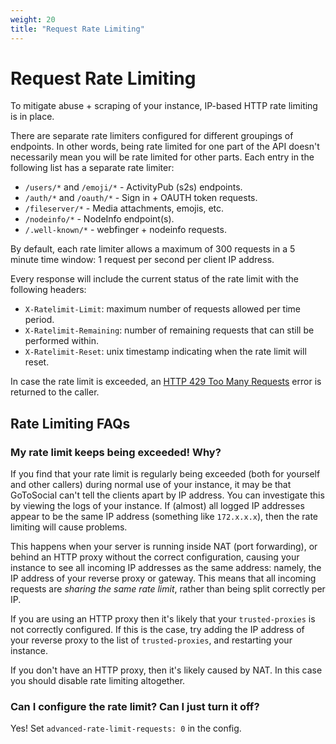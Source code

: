```yaml
---
weight: 20
title: "Request Rate Limiting"
---
```


# Request Rate Limiting

To mitigate abuse + scraping of your instance, IP-based HTTP rate limiting is in place.

There are separate rate limiters configured for different groupings of endpoints. In other words, being rate limited for one part of the API doesn't necessarily mean you will be rate limited for other parts. Each entry in the following list has a separate rate limiter:

- `/users/*` and `/emoji/*` - ActivityPub (s2s) endpoints.
- `/auth/*` and `/oauth/*` - Sign in + OAUTH token requests.
- `/fileserver/*` - Media attachments, emojis, etc.
- `/nodeinfo/*` - NodeInfo endpoint(s).
- `/.well-known/*` - webfinger + nodeinfo requests.

By default, each rate limiter allows a maximum of 300 requests in a 5 minute time window: 1 request per second per client IP address.

Every response will include the current status of the rate limit with the following headers:

- `X-Ratelimit-Limit`: maximum number of requests allowed per time period.
- `X-Ratelimit-Remaining`: number of remaining requests that can still be performed within.
- `X-Ratelimit-Reset`: unix timestamp indicating when the rate limit will reset.

In case the rate limit is exceeded, an [HTTP 429 Too Many Requests](https://developer.mozilla.org/en-US/docs/Web/HTTP/Status/429) error is returned to the caller.

## Rate Limiting FAQs

### My rate limit keeps being exceeded! Why?

If you find that your rate limit is regularly being exceeded (both for yourself and other callers) during normal use of your instance, it may be that GoToSocial can't tell the clients apart by IP address. You can investigate this by viewing the logs of your instance. If (almost) all logged IP addresses appear to be the same IP address (something like `172.x.x.x`), then the rate limiting will cause problems.

This happens when your server is running inside NAT (port forwarding), or behind an HTTP proxy without the correct configuration, causing your instance to see all incoming IP addresses as the same address: namely, the IP address of your reverse proxy or gateway. This means that all incoming requests are *sharing the same rate limit*, rather than being split correctly per IP.

If you are using an HTTP proxy then it's likely that your `trusted-proxies` is not correctly configured. If this is the case, try adding the IP address of your reverse proxy to the list of `trusted-proxies`, and restarting your instance.

If you don't have an HTTP proxy, then it's likely caused by NAT. In this case you should disable rate limiting altogether.

### Can I configure the rate limit? Can I just turn it off?

Yes! Set `advanced-rate-limit-requests: 0` in the config.
